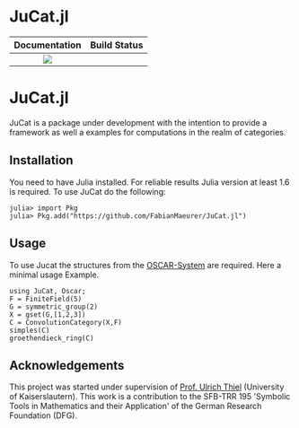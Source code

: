 # JuCat.jl

| **Documentation**                                                         | **Build Status**                                      |
|:-------------------------------------------------------------------------:|:-----------------------------------------------------:|
| [![][docs-stable-img]][docs-stable-url]|                                  | [![][docs-stable-img]][build_status_url] [![][codecov_img]][codecov_url]|

# JuCat.jl

JuCat is a package under development with the intention to provide a framework as well a examples for computations in the realm of categories.

## Installation

You need to have Julia installed. For reliable results Julia version at least 1.6 is required. To use JuCat
do the following:

```julia-repl
julia> import Pkg
julia> Pkg.add("https://github.com/FabianMaeurer/JuCat.jl")
```

## Usage

To use Jucat the structures from the [OSCAR-System](https://github.com/oscar-system/Oscar.jl) are required. Here a minimal usage Example.

```@repl
using JuCat, Oscar;
F = FiniteField(5)
G = symmetric_group(2)
X = gset(G,[1,2,3])
C = ConvolutionCategory(X,F)
simples(C)
groethendieck_ring(C)
```

## Acknowledgements

This project was started under supervision of [Prof. Ulrich Thiel](https://ulthiel.com/math/)  (University of Kaiserslautern). This work is a
contribution to the SFB-TRR 195 'Symbolic Tools in Mathematics and their
Application' of the German Research Foundation (DFG).


[docs-stable-img]: https://img.shields.io/badge/docs-dev-blue.svg
[docs-stable-url]: https://fabianmaeurer.github.io/JuCat.jl/

[build_status_img]: https://ci.appveyor.com/api/projects/status/egtv4niuustg4kpc?svg=true
[build_status_url]: https://ci.appveyor.com/project/FabianMaeurer/jucat-jl

[codecov_img]: https://codecov.io/gh/FabianMaeurer/JuCat.jl/branch/master/graph/badge.svg?token=axGHAcozx5
[codecov_url]: https://codecov.io/gh/FabianMaeurer/JuCat.jl

[ga-img]: https://github.com/fabianmaeurer/JuCat.jl/workflows/Run%20tests/badge.svg
[ga-url]: https://github.com/fabianmaeurer/JuCat.jl/actions?query=workflow%3A%22Run+tests%22
